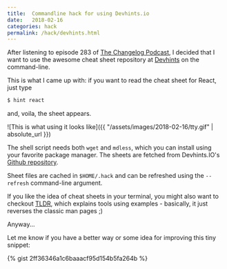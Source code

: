 ```yaml
---
title:  Commandline hack for using Devhints.io
date:   2018-02-16
categories: hack
permalink: /hack/devhints.html
---
```


After listening to episode 283 of [The Changelog Podcast](https://changelog.com/podcast/283), I decided that I want to use the awesome cheat sheet repository at [Devhints](https://devhints.io) on the command-line.

This is what I came up with: if you want to read the cheat sheet for React, just type

```javascript
$ hint react
```

and, voila, the sheet appears.

![This is what using it looks like]({{ "/assets/images/2018-02-16/tty.gif" | absolute_url }})

The shell script needs both `wget` and `mdless`, which you can install using your favorite package manager. The sheets are fetched from Devhints.IO's [Github repository](https://github.com/hazeorid/devhints.io).

Sheet files are cached in `$HOME/.hack` and can be refreshed using the `--refresh` command-line argument.

If you like the idea of cheat sheets in your terminal, you might also want to checkout [TLDR](https://github.com/tldr-pages/tldr), which explains tools using examples - basically, it just reverses the classic man pages ;)

Anyway...

Let me know if you have a better way or some idea for improving this tiny snippet:

{% gist 2ff36346a1c6baaacf95d154b5fa264b %}